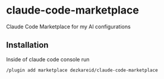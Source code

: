 # claude-code-marketplace
Claude Code Marketplace for my AI configurations

## Installation

Inside of claude code console run

```
/plugin add marketplace dezkareid/claude-code-marketplace
```
